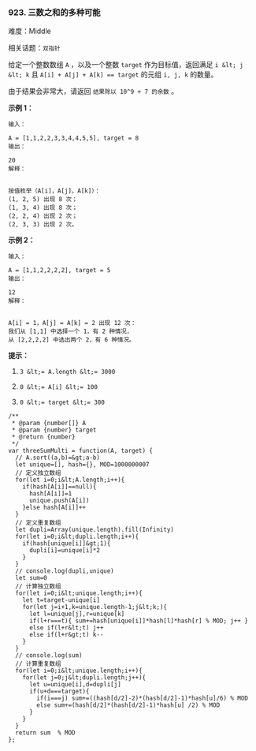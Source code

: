 ### 923. 三数之和的多种可能

难度：Middle

相关话题：`双指针`

给定一个整数数组 `A` ，以及一个整数 `target` 作为目标值，返回满足  `i &lt; j &lt; k`  且 `A[i] + A[j] + A[k] == target` 的元组 `i, j, k` 的数量。



由于结果会非常大，请返回  `结果除以 10^9 + 7 的余数` 。







 **示例 1：** 





```
输入：

A = [1,1,2,2,3,3,4,4,5,5], target = 8
输出：

20
解释：


按值枚举（A[i]，A[j]，A[k]）：
(1, 2, 5) 出现 8 次；
(1, 3, 4) 出现 8 次；
(2, 2, 4) 出现 2 次；
(2, 3, 3) 出现 2 次。

```

 **示例 2：** 





```
输入：

A = [1,1,2,2,2,2], target = 5
输出：

12
解释：


A[i] = 1，A[j] = A[k] = 2 出现 12 次：
我们从 [1,1] 中选择一个 1，有 2 种情况，
从 [2,2,2,2] 中选出两个 2，有 6 种情况。

```





 **提示：** 





1.  `3 &lt;= A.length &lt;= 3000` 

2.  `0 &lt;= A[i] &lt;= 100` 

3.  `0 &lt;= target &lt;= 300` 






```
/**
 * @param {number[]} A
 * @param {number} target
 * @return {number}
 */
var threeSumMulti = function(A, target) {
  // A.sort((a,b)=&gt;a-b)
  let unique=[], hash={}, MOD=1000000007
  // 定义独立数组
  for(let i=0;i&lt;A.length;i++){
    if(hash[A[i]]==null){
      hash[A[i]]=1
      unique.push(A[i])
    }else hash[A[i]]++
  }
  // 定义重复数组
  let dupli=Array(unique.length).fill(Infinity)
  for(let i=0;i&lt;dupli.length;i++){
    if(hash[unique[i]]&gt;1){
      dupli[i]=unique[i]*2
    }
  }
  // console.log(dupli,unique)
  let sum=0
  // 计算独立数组
  for(let i=0;i&lt;unique.length;i++){
    let t=target-unique[i]
    for(let j=i+1,k=unique.length-1;j&lt;k;){
      let l=unique[j],r=unique[k]
      if(l+r===t){ sum+=hash[unique[i]]*hash[l]*hash[r] % MOD; j++ }
      else if(l+r&lt;t) j++
      else if(l+r&gt;t) k--
    }
  }
  // console.log(sum)
  // 计算重复数组
  for(let i=0;i&lt;unique.length;i++){
    for(let j=0;j&lt;dupli.length;j++){
      let u=unique[i],d=dupli[j]
      if(u+d===target){
        if(i===j) sum+=((hash[d/2]-2)*(hash[d/2]-1)*hash[u]/6) % MOD
        else sum+=(hash[d/2]*(hash[d/2]-1)*hash[u] /2) % MOD  
      }
    }
  }
  return sum  % MOD
};



```
